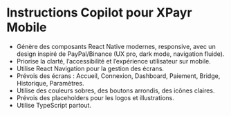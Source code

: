 <!-- Use this file to provide workspace-specific custom instructions to Copilot. For more details, visit https://code.visualstudio.com/docs/copilot/copilot-customization#_use-a-githubcopilotinstructionsmd-file -->

# Instructions Copilot pour XPayr Mobile

- Génère des composants React Native modernes, responsive, avec un design inspiré de PayPal/Binance (UX pro, dark mode, navigation fluide).
- Priorise la clarté, l’accessibilité et l’expérience utilisateur sur mobile.
- Utilise React Navigation pour la gestion des écrans.
- Prévois des écrans : Accueil, Connexion, Dashboard, Paiement, Bridge, Historique, Paramètres.
- Utilise des couleurs sobres, des boutons arrondis, des icônes claires.
- Prévois des placeholders pour les logos et illustrations.
- Utilise TypeScript partout.

